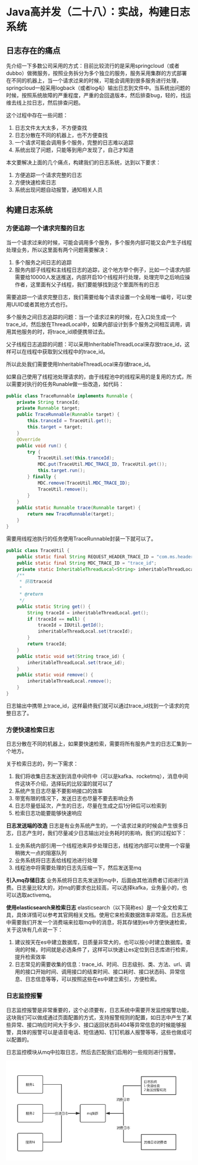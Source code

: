 # Java高并发（二十八）：实战，构建日志系统

## 日志存在的痛点

先介绍一下多数公司采用的方式：目前比较流行的是采用springcloud（或者dubbo）做微服务，按照业务拆分为多个独立的服务，服务采用集群的方式部署在不同的机器上，当一个请求过来的时候，可能会调用到很多服务进行处理，springcloud一般采用logback（或者log4j）输出日志到文件中。当系统出问题的时候，按照系统故障的严重程度，严重的会回退版本，然后排查bug，轻的，找运维去线上拉日志，然后排查问题。

这个过程中存在一些问题：
1. 日志文件太大太多，不方便查找
2. 日志分散在不同的机器上，也不方便查找
3. 一个请求可能会调用多个服务，完整的日志难以追踪
4. 系统出现了问题，只能等到用户发现了，自己才知道

本文要解决上面的几个痛点，构建我们的日志系统，达到以下要求：
1. 方便追踪一个请求完整的日志
2. 方便快速检索日志
3. 系统出现问题自动报警，通知相关人员

## 构建日志系统

### 方便追踪一个请求完整的日志

当一个请求过来的时候，可能会调用多个服务，多个服务内部可能又会产生子线程处理业务，所以这里面有两个问题需要解决：
1. 多个服务之间日志的追踪
2. 服务内部子线程和主线程日志的追踪，这个地方举个例子，比如一个请求内部需要给10000人发送推送，内部开启10个线程并行处理，处理完毕之后响应操作者，这里面有父子线程，我们要能够找到这个里面所有的日志

需要追踪一个请求完整日志，我们需要给每个请求设置一个全局唯一编号，可以使用UUID或者其他方式也行。

多个服务之间日志追踪的问题：当一个请求过来的时候，在入口处生成一个trace_id，然后放在ThreadLocal中，如果内部设计到多个服务之间相互调用，调用其他服务的时，将trace_id顺便携带过去。

父子线程日志追踪的问题：可以采用InheritableThreadLocal来存放trace_id，这样可以在线程中获取到父线程中的trace_id。

所以此处我们需要使用InheritableThreadLocal来存储trace_id。

如果自己使用了线程池处理请求的，由于线程池中的线程采用的是复用的方式，所以需要对执行的任务Runable做一些改造，如代码：

```java
public class TraceRunnable implements Runnable {
    private String tranceId;
    private Runnable target;
    public TraceRunnable(Runnable target) {
        this.tranceId = TraceUtil.get();
        this.target = target;
    }
    @Override
    public void run() {
        try {
            TraceUtil.set(this.tranceId);
            MDC.put(TraceUtil.MDC_TRACE_ID, TraceUtil.get());
            this.target.run();
        } finally {
            MDC.remove(TraceUtil.MDC_TRACE_ID);
            TraceUtil.remove();
        }
    }
    public static Runnable trace(Runnable target) {
        return new TraceRunnable(target);
    }
}
```

需要用线程池执行的任务使用TraceRunnable封装一下就可以了。

```java
public class TraceUtil {
    public static final String REQUEST_HEADER_TRACE_ID = "com.ms.header.trace.id";
    public static final String MDC_TRACE_ID = "trace_id";
    private static InheritableThreadLocal<String> inheritableThreadLocal = new InheritableThreadLocal<>();
    /**
     * 获取traceid
     *
     * @return
     */
    public static String get() {
        String traceId = inheritableThreadLocal.get();
        if (traceId == null) {
            traceId = IDUtil.getId();
            inheritableThreadLocal.set(traceId);
        }
        return traceId;
    }
    public static void set(String trace_id) {
        inheritableThreadLocal.set(trace_id);
    }
    public static void remove() {
        inheritableThreadLocal.remove();
    }
}
```

日志输出中携带上trace_id，这样最终我们就可以通过trace_id找到一个请求的完整日志了。

### 方便快速检索日志

日志分散在不同的机器上，如果要快速检索，需要将所有服务产生的日志汇集到一个地方。

关于检索日志的，列一下需求：
1. 我们将收集日志发送到消息中间件中（可以是kafka、rocketmq），消息中间件这块不介绍，选择玩的比较溜的就可以了
2. 系统产生日志尽量不要影响接口的效率
3. 带宽有限的情况下，发送日志也尽量不要去影响业务
4. 日志尽量低延次，产生的日志，尽量在生成之后1分钟后可以检索到
5. 检索日志功能要能够快速响应

**日志发送端的改造**
日志是有业务系统产生的，一个请求过来的时候会产生很多日志，日志产生时，我们尽量减少日志输出对业务耗时的影响，我们的过程如下：
1. 业务系统内部引用一个线程池来异步处理日志，线程池内部可以使用一个容量稍微大一点的阻塞队列
2. 业务系统将日志丢给线程池进行处理
3. 线程池中将需要处理的日志先压缩一下，然后发送至mq

**引入mq存储日志**
业务系统将日志先发送到mq中，后面由其他消费者订阅进行消费。日志量比较大的，对mq的要求也比较高，可以选择kafka，业务量小的，也可以选取activemq。

**使用elasticsearch来检索日志**
elasticsearch（以下简称es）是一个全文检索工具，具体详情可以参考其官网相关文档。使用它来检索数据效率非常高。日志系统中需要我们开发一个消费端来拉取mq中的消息，将其存储到es中方便快速检索，关于这块有几点说一下：
1. 建议按天在es中建立数据库，日质量非常大的，也可以按小时建立数据库。查询的时候，时间就是必选条件了，这样可以快速让es定位到日志库进行检索，提升检索效率
2. 日志常见的需要收集的信息：trace_id、时间、日志级别、类、方法、url、调用的接口开始时间、调用接口的结束时间、接口耗时、接口状态码、异常信息、日志信息等等，可以按照这些在es中建立索引，方便检索。

### 日志监控报警

日志监控报警是非常重要的，这个必须要有，日志系统中需要开发监控报警功能，这块我们可以做成通过页面配置的方式，支持报警规则的配置，如日志中产生了某些异常、接口响应时间大于多少、接口返回状态码404等异常信息的时候能够报警，具体的报警可以是语音电话、短信通知、钉钉机器人报警等等，这些也做成可以配置的。

日志监控模块从mq中拉取日志，然后去匹配我们启用的一些规则进行报警。

![Java高并发（二十八）：实战，构建日志系统_1.png](./pics/Java高并发（二十八）：实战，构建日志系统_1.png)
